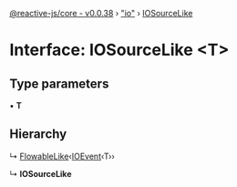 [@reactive-js/core - v0.0.38](../README.md) › ["io"](../modules/_io_.md) › [IOSourceLike](_io_.iosourcelike.md)

# Interface: IOSourceLike <**T**>

## Type parameters

▪ **T**

## Hierarchy

  ↳ [FlowableLike](_flowable_.flowablelike.md)‹[IOEvent](../modules/_io_.md#ioevent)‹T››

  ↳ **IOSourceLike**
